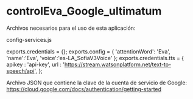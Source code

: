 # controlEva_Google_ultimatum
 
Archivos necesarios para el uso de esta aplicación:

config-services.js

exports.credentials = {};
exports.config = {
	'attentionWord': 'Eva',
	'name':'Eva',
	'voice':'es-LA_SofiaV3Voice'
};
exports.credentials.tts = {
  apikey : 'api-key',
  url : 'https://stream.watsonplatform.net/text-to-speech/api',
};
 
 Archivo JSON que contiene la clave de la cuenta de servicio de Google:
 https://cloud.google.com/docs/authentication/getting-started
